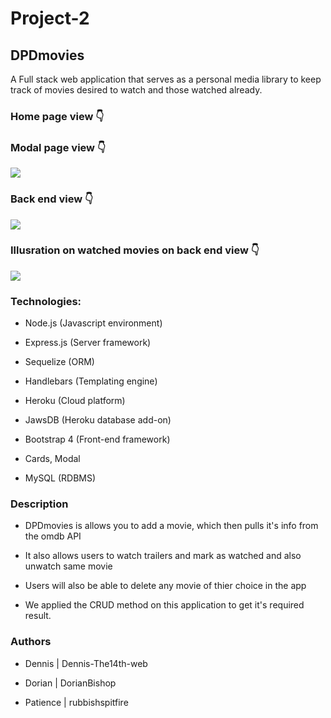 # Project-2

## DPDmovies

A Full stack web application that serves as a personal media library to keep track of movies desired to watch and those watched already.

### Home page view :point_down:

<a href="https://pddmovieappthe14web.herokuapp.com/" img src="assets/css/images/dpdmoviephoto.PNG" ></a>

### Modal page view :point_down:

<img src="assets/css/images/DPDmodalview.PNG" >

### Back end view :point_down:

<img src="assets/css/images/jawsDB.PNG" >

### Illusration on watched movies on back end view :point_down:

<img src="assets/css/images/jawsDB01.PNG" >

### Technologies:

-  Node.js (Javascript environment)

-  Express.js (Server framework)

-  Sequelize (ORM)

-  Handlebars (Templating engine)

-  Heroku (Cloud platform)

-  JawsDB (Heroku database add-on)

-  Bootstrap 4 (Front-end framework)

-  Cards, Modal

-  MySQL (RDBMS)

### Description

-  DPDmovies is allows you to add a movie, which then pulls it's info from the omdb API 

-  It also allows users to watch trailers and mark as watched and also unwatch same movie

-  Users will also be able to delete any movie of thier choice in the app

- We applied the CRUD method on this application to get it's required result.
 
### Authors

- Dennis | Dennis-The14th-web

- Dorian | DorianBishop

- Patience | rubbishspitfire